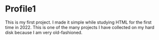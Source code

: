 # Profile1

This is my first project. I made it simple while studying HTML for the first time in 2022. 
This is one of the many projects I have collected on my hard disk because I am very old-fashioned.

